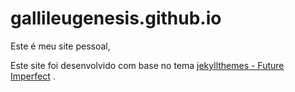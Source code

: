 # gallileugenesis.github.io

Este é meu site pessoal, 





Este site foi desenvolvido com base no tema [jekyllthemes - Future Imperfect](http://jekyllthemes.org/themes/future-imperfect/) . 
